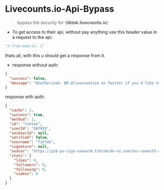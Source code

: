 # Livecounts.io-Api-Bypass
> bypass the security for (**tiktok.livecounts.io**) 

- To get access to their api, without pay anything use this header value in a request to the api:

```python
"x-from-mobile: 1"
```
thats all, with this u should get a response from it.

- response without auth:
```json
{
  "success": false,
  "message": "Unathorized. DM @livecountsio on Twitter if you'd like to purchase access to this API."
}
```

response with auth: 
```json
{
  "cache": 1,
  "success": true,
  "method": 1,
  "id": "tiktok",
  "userId": "107955",
  "secUserId": null,
  "verified": false,
  "username": "TikTok",
  "signature": null,
  "avatar": "https://p16-pu-sign-useast8.tiktokcdn-us.com/tos-useast5-avt-0068-tx/7310048624166535211~c5_720x720.jpeg?lk3s=a5d48078&nonce=3371&refresh_token=8a61c005963cab6b132faaacb3ccc130&x-expires=1722128400&x-signature=OXqs9sZ%2FaG6a9Ddsr%2B3L%2BSg0%2Bdc%3D&shp=a5d48078&shcp=81f88b70",
  "stats": {
    "likes": 0,
    "followers": 0,
    "following": 0,
    "videos": 0
  }
}

```
